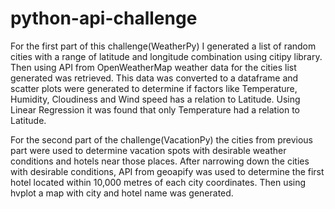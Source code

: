 # python-api-challenge

For the first part of this challenge(WeatherPy) I generated a list of random cities with a range of latitude and longitude combination using citipy library. Then using API from OpenWeatherMap weather data for the cities list generated was retrieved. This data was converted to a dataframe and scatter plots were generated to determine if factors like Temperature, Humidity, Cloudiness and Wind speed has a relation to Latitude. Using Linear Regression it was found that only Temperature had a relation to Latitude.

For the second part of the challenge(VacationPy) the cities from previous part were used to determine vacation spots with desirable weather conditions and hotels near those places. After narrowing down the cities with desirable conditions, API from geoapify was used to determine the first hotel located within 10,000 metres of each city coordinates. Then using hvplot a map with city and hotel name was generated.
